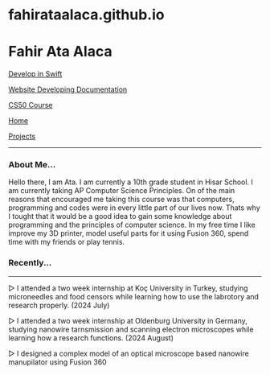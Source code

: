 # fahirataalaca.github.io
<!DOCTYPE html>
<html>

<head>
  <meta charset="utf-8">
  <meta name="viewport" content="width=device-width">
 
</head>

<body>
  <h1>Fahir Ata Alaca</h1>
   <a href="https://github.com/fahirataalaca/fahirataalaca.github.io/blob/main/DEVELOP.md"> Develop in Swift </a>
  <p></p>
   <a href="https://github.com/fahirataalaca/fahirataalaca.github.io/edit/main/Document.md"> Website Developing Documentation </a>
    <p></p>
   <a href="https://github.com/fahirataalaca/fahirataalaca.github.io/blob/main/CS50-Course.md"> CS50 Course </a>
    <p></p>
   <a href="https://fahirataalaca.github.io/"> Home </a>
    <p></p>
   <a href="https://github.com/fahirataalaca/fahirataalaca.github.io/blob/main/Projects.md"> Projects </a>

  _____________________________________________
  <p></p>
  <h3>About Me...</h3>
  <p3> <p></p>

  <p></p>
  <l1>Hello there, I am Ata. I am currently a 10th grade student in Hisar School. I am currently taking AP Computer Science Principles.
  On of the main reasons that encouraged me taking this course was that computers, programming and codes were in every little part of our lives now. 
  Thats why I tought that it would be a good idea to gain some knowledge about programming and the principles of computer science. In my free time I like improve my 3D printer,
  model useful parts for it using Fusion 360, spend time with my friends or play tennis.</l1>
<p></p>
<h3>Recently...</h3>

  _____________________________________________
<p></p>
  <l2>
    ▻ I attended a two week internship at Koç University in Turkey, studying microneedles and food censors while learning how to use the labrotory and research properly. (2024 July)
    <p></p>
     ▻ I attended a two week internship at Oldenburg University in Germany, studying nanowire tarnsmission and scanning electron microscopes while learning how a research functions. (2024 August)
    <p></p>
      ▻ I designed a complex model of an optical microscope based nanowire manupilator using Fusion 360
    <p></p>
       
  
  
  
  
  
  
  </l2>


</body>



      
   
</html>
